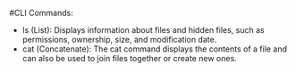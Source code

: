 #CLI Commands:
- ls (List): Displays information about files and hidden files, such as permissions, ownership, size, and modification date.
- cat (Concatenate): The cat command displays the contents of a file and can also be used to join files together or create new ones.
